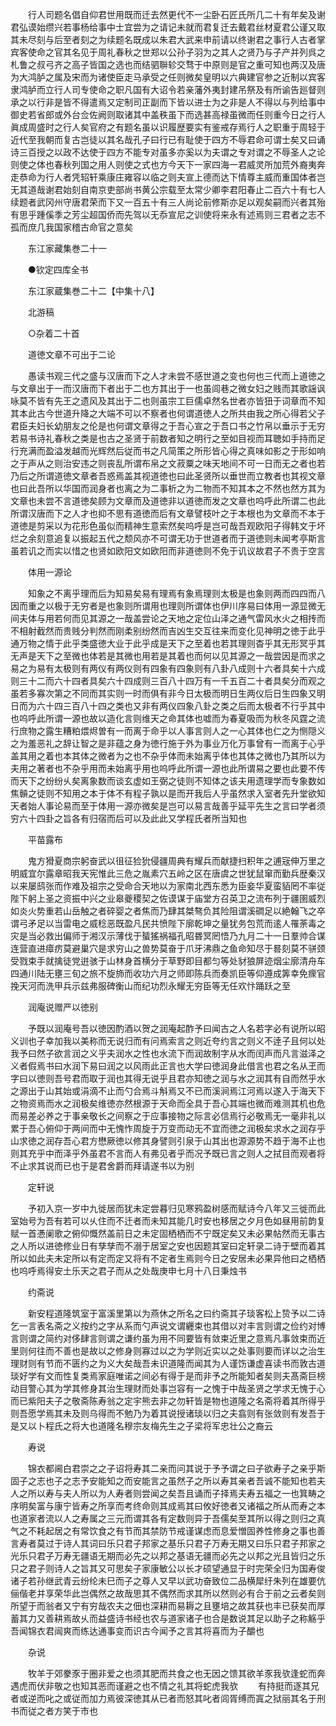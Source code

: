 <!-- { "loadSidebar": true } -->
　　行人司题名倡自仰君世用既而迁去然更代不一尘卧石匠氏所几二十有年矣及谢君弘谟始缵兴若事杨给事中士宜尝为之请记未就而君复迁去戴君丝材夏君公谨又取其未尽刻与后至者刻之为续题名既成以朱君大武来申前请以终谢君之事行人古者掌宾客使命之官其名见于周礼春秋之世郑以公孙子羽为之其人之贤乃与子产并列呉之札鲁之叔弓齐之高子皆国之选也而结驷聨轸交骛于中原则是官之重可知也两汉及唐为大鸿胪之属及宋而为诸使臣走马承受之任则微矣皇明以六典建官参之近制以宾客隶鸿胪而立行人司专使命之职凡国有大诏令若亲藩外夷封建吊祭及有所谕告廵督则承之以行非是皆不得遣焉又定制司正副而下皆以进士为之非是人不得以与列给事中御史若省郎或外台佥佐阙则取诸其中盖秩虽下而选甚高禄虽微而任则重今日之行人眞成周盛时之行人矣官府之有题名虽以识履歴要实有鉴戒存焉行人之职重于周轻于近代至我朝而复古岂徒以其名哉孔子曰行已有耻使于四方不辱君命可谓士矣又曰诵诗三百授之以政不达使于四方不能专对虽多亦奚以为夫谓之专对谓之不辱圣人之论则使之体也春秋列国之用人则使之式也方今天下一家四海一君威灵所加荒外裔夷奔走恭命为行人者凭轺轩乘康庄雍容以临之则夫宣上德而达下情尊主威而重国体者岂无其道哉谢君始刻自南京吏部尚书黄公宗载至太常少卿李君阳春止二百六十有七人续题者武冈州守唐君荣而下又一百五十有三人尚论前修斯亦足以观矣嗣而兴者其殆有思乎踵傒季之芳尘超国侨而先驾以无忝宣尼之训使将来永有述焉则三君者之志不孤而庶几我国家稽古命官之意矣

　　东江家藏集巻二十一

　　●钦定四库全书

　　东江家蔵集巻二十二【中集十八】

　　北游稿

　　○杂着二十首

　　道徳文章不可出于二论

　　愚读书观三代之盛与汉唐而下之人才未尝不感世道之变也何也三代而上道徳之与文章出于一而汉唐而下者出于二也方其出于一也虽闾巷之微女妇之贱而其歌謡讽咏莫不皆有先王之遗风及其出于二也则虽宗工巨儒卓然名世者亦皆狃于词章而不知其本此古今世道升降之大端不可以不察者也何谓道徳人之所共由我之所心得若父子君臣夫妇长幼朋友之伦是也何谓文章得之于吾心宣之于吾口书之竹帛以垂示于无穷若易书诗礼春秋之类是也古之圣贤于前数者知之明行之至如目视而耳聴如手持而足行充满而盈溢发越而光辉然后従而书之凡简策之所形皆心得之真味如影之于形如响之于声从之则治安违之则丧乱所谓布帛之文菽粟之味天地间不可一日而无之者也若乃后之所谓道徳文章者吾惑焉盖其视道徳也曰此圣贤所以垂世而立教者也其视文章也曰此吾所以华国而润身者也离之为二事析之为二物而不知其本之不然也然方其为文章也未尝不言道徳矣顾为文章而及道徳非以道徳而发之文章也呜呼此所谓二也此所谓汉唐而下之人才也抑不思有道徳而后有文章譬枝叶之于本根也为文章而不本于道徳是剪采以为花形色虽似而精神生意索然矣呜呼是岂可哉吾观欧阳子得韩文于坏烂之余刻意追复以振起五代之颓风亦不可谓无功于世道者而于道徳则未闻考亭斯言虽若讥之而实以惜之也贤如欧阳文如欧阳而非道徳则不免于讥议故君子不贵于空言

　　体用一源论

　　知象之不离乎理而后为知易矣易有理焉有象焉理则太极是也象则两而四四而八因而重之以极于无穷者是也象则所谓用也理则所谓体也伊川序易曰体用一源显微无间夫体与用若何而见其源之一哉盖尝论之天地之定位山泽之通气雷风水火之相抟而不相射截然而贵贱分判然而刚柔别纷然而吉凶生交互往来而变化见神明之徳于此乎通万物之情于此乎类盛徳大业于此乎成是天下之至着也若其理则杳乎其无形冥乎其无声是天下之至微也体若是其微也用若是其着也而何以见其源之一哉尝因是而求之易之为易有太极则有两仪有两仪则有四象有四象则有八卦八成则十六者具矣十六成则三十二而六十四者具矣六十四成则三百八十四万有一千五百二十者具矣分而观之虽若多寡次第之不同而其实则一时而俱有非今日太极而明日生两仪后日生四象又明日而为六十四三百八十四之类也又非有两仪四象八卦之类之后而太极者不行乎其中也呜呼此所谓一源也故以造化言则维天之命其体也嘘而为春夏吸而为秋冬风霆之流行庶物之露生糟粕煨烬曽有一而离于命乎以人事言则人之一心其体也仁之为恻隠义之为羞恶礼之辞让智之是非蕴之身为徳行施于外为事业万化万事曾有一而离于心乎盖其用之着也本其体之微者为之也不杂乎体而未始离乎体也其体之微也乃其所以为夫用之著者也不杂乎用而未始离乎用也呜呼此所谓一源也此所谓易之要也此要不传而天下之纷纷乆矣离象数而谈玄虚如王弼之徒则不知体之该夫用遗理学而专象数如焦贑之徒则不知用之本于体不有程子孰以是而开我后人乎虽然求入室者先升堂欲知天者始人事论易而至于体用一源亦微矣是岂可以易言哉善乎延平先生之言曰学者须穷六十四卦之旨各有归宿而后可以及此此又学程氏者所当知也

　　平苗露布

　　鬼方猾夏商宗躬奋武以徂征猃狁侵疆周典有耀兵而献捷扫积年之逋宼伸万里之明威宜尔露章昭我天宪惟此三危之胤素穴五岭之区在唐虞之世犹鼠窜而勤兵歴秦汉以来屡鸱张而作难及祖宗之受命合天地以为家南北西东悉为臣妾华夏蛮貊罔不率従陛下躬上圣之资振中兴之业皋夔稷契之佐谟谋于庙堂方召英卫之流布列于疆圉威烈如炎火势重若山岳触之者碎婴之者焦而乃肆其桀骜负其险阻谓溪磵足以絶翰飞之卒谓弓矛足以当雷电之威稔恶既盈凡民共愤陛下廓乾坤之量犹务包荒而逺人罹荼毒之灾是当必救出偏师于湘汉示薄伐于蜑猺祸福孔昭昬冥罔悟乃九月二十一日羣帅合谋连营直进瘴疠莫避巢穴是求穷山之兽势莫奋于爪牙沸鼎之鱼命知尽于晷刻莫不骈颈受戮束手就擒徒党逬骇于山林身首横分于草野即目都匀等处豺狼屏迹烟尘廓清舟车四通川陆无壅三旬之旅不旋斾而收功六月之师即陈兵而奏凯臣等仰遵成筭幸免瘝官挽天河而洗甲兵示兹弗服碑衡山而纪功烈永耀无穷臣等无任欢忭踊跃之至

　　润庵说赠严以徳别

　　予既以润庵号吾以徳因酌酒以贺之润庵起酢予曰闻古之人名若字必有说所以昭义训也子幸加我以美称而无说归而有问焉索言之则近夸约言之则义不逹子且何以处我予曰然子欲言润之义乎夫润水之性也水流下而润故制字从水而闰声而凡言滋泽之义者假焉书曰水润下易曰润之以风雨此正言也大学曰徳润身此借言也君之名从玊而字曰以徳则吾号君而取于润也其得无说乎且君亦知徳之润与水之润其有自而然乎水之源出于山其始或涓滴不止而勺合焉斗斛焉又不已而溪涧焉江河焉以遂入于海天下之物资焉而水之润极矣维徳亦然根源于天命而全具于吾心其端也微而难测其机也危而易差必养之于事亲敬长之间察之于应事接物之际言必信焉行必敬焉无一毫非礼以累于吾心俯仰于两间而中无愧怍周旋于万变而动无不宜而徳之润极矣求水之润存乎山求徳之润存吾心君方懋厥徳以修其身譬则引泉于山其出也源源势不趋于海不止也则其充乎中而泽乎外虽君不言而人有弗见者乎而况予既已言之则人之拭目而观者将不止求其说而已也于是君舍爵而拜请遂书以为别

　　定轩说

　　予初入京一岁中九徙居而犹未定尝暮归见寒鸦盈树感而赋诗今八年又三徙而此室始号为吾有若可以乆住而不迁者而未知其能几时安也移居之夕月色如昼用前韵复赋一首慿阑歌之俯仰慨然盖前日之未定固栖栖而不宁既定矣又未必果帖然而无事古之人所以进徳修业日有孳孳而不溺于居室之安也因题其室曰定轩录二诗于壁而着其所以如此夫未定所以有定而定又将有不定者生焉则今日之安居未必果异他曰之栖栖也呜呼焉得安土乐天之君子而从之处哉庚申七月十八日秉烛书

　　约斋说

　　新安程道隆筑室于富溪里第以为燕休之所名之曰约斋其子琰客松上贽予以二诗乞一言表名斋之义按约之字从系而勺声说文谓纒束也其借以对丰言则谓之俭约对博言则谓之简约对侈肆言则谓之谦约虽为用不同要皆有敛束近里之意焉凡事敛束而近里则何往而不善也是故以之修身则寡过以之为学则近实以之处事则要而详以之治生理财则有节而不匮约之为义大矣哉吾未识道隆而闻其为人谨饬谦虚喜读书而敦古道琰好学有文而性复类焉家庭唯诺之间必有得于是而非予之所能知者矣则夫髙斋巨榜动目警心其为学其修身其治生理财而处事岂容有一之愧于中哉圣贤之学求无愧于心而已紫阳夫子之敬斋陈寿翁之定宇熊去非之勿轩皆是物也道隆之名斋将着其所得乎则吾愿学焉其未及则乌得而不勉乃为着其说授诸琰以归之夫翕则有张敛则有发吾于是又以卜程氏之将大也道隆名穆宗友梅先生之子梁将军忠壮公之裔云

　　寿说

　　锦衣都阃白君崇之之子诏将寿其二亲而问其说于予予谓之曰子欲寿子之亲乎斯固子之志也子之志予安能知之而安能言之虽然子之所以寿其亲者吾诚不能知也若夫人之所以寿与夫人所以为人寿者则尝闻之矣吾且诵而子择焉夫寿五福之一也箕畴之序明矣富与康宁皆寿之所享而考终命则其成焉其曰攸好徳者又诸福之所从而寿之本也道家者流以人之寿属之三元而谓其各有定数则异于吾儒矣至其所以得之则归之真气之不耗起居之有常饮食之有节而其禁防节戒谨谋虑而息爱憎固养性修身之事也善言寿者莫过于诗人其词曰乐只君子邦家之基乐只君子万寿无期又曰乐只君子邦家之光乐只君子万寿无疆语无期而必先之以邦之基语无疆而必先之以邦之光且皆归之乐只之君子则诗人之旨其又可思矣子家康敏公以长才硕望通显于时完荣全归为国寿俊诸子若孙继武青云纷纶未巳而子之尊人又早以武功奋致位二品横犀纡朱列在雄要伉俪偕老并享荣华此岂偶然之故哉思其不偶然而求其所以然则必有合于前之云者矣则所望于而翁者又宁有穷哉农夫之佃也深耕而易耨之且壅培之故其获也丰已获矣而厚蓄其力又善耕焉故乆而益盛诗书经也农与道家诸子也合是数说其足以助子之称觞乎吾闻锦衣君闿爽而练达通事变而识古今闻予之言其将喜而为子釂也

　　杂说

　　牧羊于郊豢豕于圈非爱之也须其肥而共食之也无因之馈其欲羊豕我欤逢蛇而奔遇虎而伏非敬之也知其恶而谨避之也不情之礼其将蛇虎我欤
　　有持挺而逐其兄者或逆而叱之或従而加力焉彼深徳其从已者而怒其叱者闾胥缚而寘之狱丽其名于刑书而従之者方笑于市也

